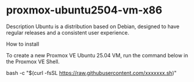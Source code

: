 # proxmox-ubuntu2504-vm-x86


Description
Ubuntu is a distribution based on Debian, designed to have regular releases and a consistent user experience.

How to install

To create a new Proxmox VE Ubuntu 25.04 VM, run the command below in the Proxmox VE Shell.

bash -c "$(curl -fsSL https://raw.githubusercontent.com/xxxxxxx.sh)"
